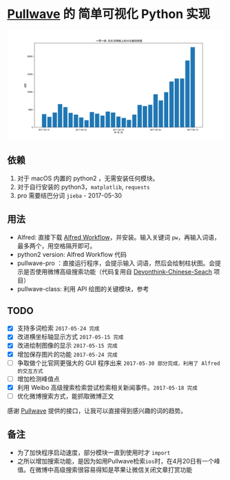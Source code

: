 # [Pullwave](http://www.pullwave.com) 的 简单可视化 Python 实现

![](一带一路.png)

## 依赖

1. 对于 macOS 内置的 python2 ，无需安装任何模块。
2. 对于自行安装的 python3，`matplotlib`, `requests`
3. pro 需要结巴分词 `jieba` - 2017-05-30

## 用法

* Alfred: 直接下载 [Alfred Workflow](https://raw.githubusercontent.com/ringsaturn/Pullwave-Python/master/Pullwave.alfredworkflow)，并安装。输入关键词 `pw`，再输入词语，最多两个，用空格隔开即可。
* python2 version: Alfred Workflow 代码
* pullwave-pro ：直接运行程序，会提示输入 词语，然后会绘制柱状图。会提示是否使用微博高级搜索功能（代码复用自 [Devonthink-Chinese-Seach](https://github.com/ringsaturn/DEVONthink-Chinese-Search) 项目）
* pullwave-class: 利用 API 绘图的关键模块，参考


## TODO

- [x] 支持多词检索 `2017-05-24 完成`
- [x] 改进横坐标轴显示方式 `2017-05-15 完成`
- [x] 改进绘制图像的显示 `2017-05-15 完成`
- [x] 增加保存图片的功能 `2017-05-24 完成`
- [ ] 争取做个比官网更强大的 GUI 程序出来 `2017-05-30 部分完成，利用了 Alfred 的交互方式`
- [ ] 增加检测峰值点
- [x] 利用 Weibo 高级搜索检索尝试检索相关新闻事件。`2017-05-18 完成`
- [ ] 优化微博搜索方式，能抓取微博正文

感谢 [Pullwave](http://www.pullwave.com) 提供的接口，让我可以直接得到感兴趣的词的趋势。

## 备注
* 为了加快程序启动速度，部分模块一直到使用时才 `import`
* 之所以增加搜索功能，是因为如用Pullwave检索`ios`时，在4月20日有一个峰值。在微博中高级搜索很容易得知是苹果让微信关闭文章打赏功能
